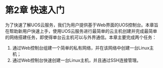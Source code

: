 # 第2章 快速入门

为了快速了解UOS云服务，我们为用户提供基于Web界面的UOS控制台。本章旨在帮助新用户快速上手，使用UOS云服务进行最简单的云主机创建并完成最简单的网络搭建任务，即使得单台云主机可以与外界通信。本章主要完成两个任务：

1. 通过Web控制台组建一个简单的私有网络，并在该网络中创建一台Linux主机；
2. 通过Web控制台快速创建一台Linux主机，并且通过SSH连接管理。

